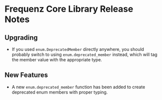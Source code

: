 # Frequenz Core Library Release Notes

## Upgrading

- If you used `enum.DeprecatedMember` directly anywhere, you should probably switch to using `enum.deprecated_member` instead, which will tag the member value with the appropriate type.

## New Features

- A new `enum.deprecated_member` function has been added to create deprecated enum members with proper typing.
